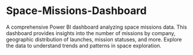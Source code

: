 # Space-Missions-Dashboard
A comprehensive Power BI dashboard analyzing space missions data. This dashboard provides insights into the number of missions by company, geographic distribution of launches, mission statuses, and more. Explore the data to understand trends and patterns in space exploration.
